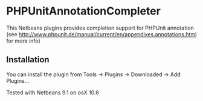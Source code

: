 PHPUnitAnnotationCompleter
================

This Netbeans plugins provides completion support for PHPUnit annotation
(see http://www.phpunit.de/manual/current/en/appendixes.annotations.html for more info)

Installation
------------

You can install the plugin from Tools -> Plugins -> Downloaded -> Add Plugins...

Tested with Netbeans 9.1 on osX 10.6
